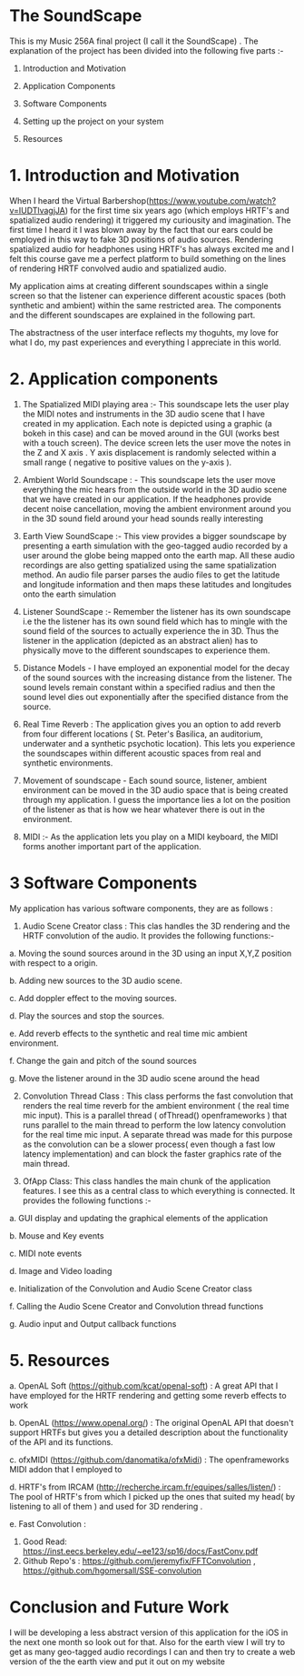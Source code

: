 # The SoundScape 

This is my Music 256A final project (I call it the SoundScape) . The explanation of the project has been divided into the following five parts :- 

1. Introduction and Motivation 

2. Application Components 

3. Software Components 

4. Setting up the project on your system 

5. Resources 


# 1. Introduction and Motivation

When I heard the Virtual Barbershop(https://www.youtube.com/watch?v=IUDTlvagjJA)  for the first time six years ago (which employs HRTF's and spatialized audio rendering) it triggered my curiousity and imagination. The first time I heard it I was blown away by the fact that our ears could be employed in this way to fake 3D positions of audio sources. 
Rendering spatialized audio for headphones using HRTF's has always excited me and I felt this course gave me a perfect platform to build something on the lines of rendering HRTF convolved audio and spatialized audio.

My application aims at creating different soundscapes within a single screen so that the listener can experience different acoustic spaces (both synthetic and ambient) within the same restricted area. The components and the different soundscapes are explained in the following part. 

The abstractness of the user interface reflects my thoguhts, my love for what I do, my past experiences and everything I appreciate in this world. 

# 2. Application components 

 1. The Spatialized MIDI playing area :- This soundscape lets the user play the MIDI notes and instruments in the 3D audio scene that I have created in my application. Each note is depicted using a graphic (a bokeh in this case) and can be moved around in the GUI (works best with a touch screen). The device screen lets the user move the notes in the Z and X axis . Y axis displacement is randomly selected within a small range ( negative to positive values on the y-axis ). 

 2. Ambient World Soundscape : - This soundscape lets the user move everything the mic hears from the outside world in the 3D audio scene that we have created in our application. If the headphones provide decent noise cancellation, moving the ambient environment around you in the 3D sound field around your head sounds really interesting 

 3. Earth View SoundScape :- This view provides a bigger soundscape by presenting a earth simulation with the geo-tagged audio recorded by a user around the globe being mapped onto the earth map. All these audio recordings are also getting spatialized using the same spatialization method. An audio file parser parses the audio files to get the latitude and longitude information and then maps these latitudes and longitudes onto the earth simulation 

 4. Listener SoundScape :- Remember the listener has its own soundscape i.e the the listener has its own sound field which has to mingle with the sound field of the sources to actually experience the in 3D. Thus the listener in the application (depicted as an abstract alien) has to physically move to the different soundscapes to experience them. 

 5. Distance Models - I have employed an exponential model for the decay of the sound sources with the increasing distance from the listener. The sound levels remain constant within a specified radius and then the sound level dies out exponentially after the specified distance from the source. 

 6. Real Time Reverb : The application gives you an option to add reverb from four different locations ( St. Peter's Basilica, an auditorium, underwater and a synthetic psychotic location). This lets you experience the soundscapes within different acoustic spaces from real and synthetic environments.

 7. Movement of soundscape - Each sound source, listener, ambient environment can be moved in the 3D audio space that is being created through my application. I guess the importance lies a lot on the position of the listener as that is how we hear whatever there is out in the environment. 
 
 8. MIDI :- As the application lets you play on a MIDI keyboard, the MIDI forms another important part of the application. 

# 3 Software Components  

My application has various software components, they are as follows : 

 1. Audio Scene Creator class : This clas handles the 3D rendering and the HRTF convolution of the audio. It provides the following   functions:- 

   a. Moving the sound sources around in the 3D using an input X,Y,Z position with respect to a origin.
  
   b. Adding new sources to the 3D audio scene.
  
   c. Add doppler effect to the moving sources.
  
   d. Play the sources and stop the sources.
  
   e. Add reverb effects to the synthetic and real time mic ambient environment.
  
   f. Change the gain and pitch of the sound sources 
  
   g. Move the listener around in the 3D audio scene around the head 
  

 2. Convolution Thread Class : This class performs the fast convolution that renders the real time reverb for the ambient environment ( the real time mic input). This is a parallel thread ( ofThread() openframeworks ) that runs parallel to the main thread to perform the low latency convolution for the real time mic input. A separate thread was made for this purpose as the convolution can be a slower process( even though a fast low latency implementation) and can block the faster graphics rate of the main thread. 
 
 
 3. OfApp Class: This class handles the main chunk of the application features. I see this as a central class to which everything is connected. It provides the following functions :-
 
  a. GUI display and updating the graphical elements of the application 
  
  b. Mouse and Key events 
  
  c. MIDI note events 
  
  d. Image and Video loading 
  
  e. Initialization of the Convolution and Audio Scene Creator class 
  
  f. Calling the Audio Scene Creator and Convolution thread functions 
  
  g. Audio input and Output callback functions 
  
  
 # 5. Resources 
  
a. OpenAL Soft (https://github.com/kcat/openal-soft) : A great API that I have employed for the HRTF rendering and getting some reverb effects to work 

b. OpenAL (https://www.openal.org/) : The original OpenAL API that doesn't support HRTFs but gives you a detailed description about the functionality of the API and its functions.

c. ofxMIDI (https://github.com/danomatika/ofxMidi) : The openframeworks MIDI addon that I employed to 

d. HRTF's from IRCAM  (http://recherche.ircam.fr/equipes/salles/listen/) : The pool of HRTF's from which I picked up the ones that suited my head( by listening to all of them ) and used for 3D rendering . 

e. Fast Convolution : 
   1. Good Read: https://inst.eecs.berkeley.edu/~ee123/sp16/docs/FastConv.pdf 
   2. Github Repo's : https://github.com/jeremyfix/FFTConvolution , https://github.com/hgomersall/SSE-convolution
   


# Conclusion and Future Work 


I will be developing a less abstract version of this application for the iOS in the next one month so look out for that. Also for the earth view I will try to get as many geo-tagged audio recordings I can and then try to create a web version of the the earth view and put it out on my website 
   

